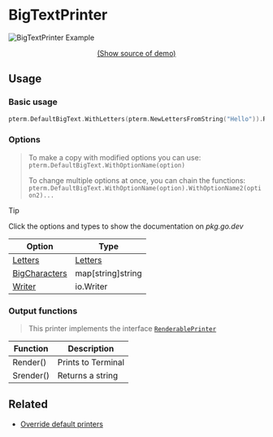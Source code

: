 # BigTextPrinter

<!--
Replace all of the following strings with the current printer.
        bigtext BigText BigTextPrinter DefaultBigText
-->

![BigTextPrinter Example](https://raw.githubusercontent.com/x0f5c3/pterm/master/_examples/bigtext/animation.svg)

<p align="center"><a href="https://github.com/x0f5c3/pterm/blob/master/_examples/bigtext/main.go" target="_blank">(Show source of demo)</a></p>

## Usage

### Basic usage

```go
pterm.DefaultBigText.WithLetters(pterm.NewLettersFromString("Hello")).Render()
```

### Options

> To make a copy with modified options you can use:
> `pterm.DefaultBigText.WithOptionName(option)`
>
> To change multiple options at once, you can chain the functions:
> `pterm.DefaultBigText.WithOptionName(option).WithOptionName2(option2)...`

> [!TIP]
> Click the options and types to show the documentation on _pkg.go.dev_

| Option                                                                                      | Type                                                         |
| ------------------------------------------------------------------------------------------- | ------------------------------------------------------------ |
| [Letters](https://pkg.go.dev/github.com/x0f5c3/pterm#BigTextPrinter.WithLetters)             | [Letters](https://pkg.go.dev/github.com/x0f5c3/pterm#Letters) |
| [BigCharacters](https://pkg.go.dev/github.com/x0f5c3/pterm#BigTextPrinter.WithBigCharacters) | map[string]string                                            |
| [Writer](https://pkg.go.dev/github.com/x0f5c3/pterm#BigTextPrinter.WithWriter)               | io.Writer                                                    |

### Output functions

<!-- Remove comment of the correct interface -->

<!--
> This printer implements the interface [`TextPrinter`](https://github.com/x0f5c3/pterm/blob/master/interface_text_printer.go)

|Function|Description|
|------|---------|
|Sprint(a ...interface{})|Returns a string|
|Sprintln(a ...interface{})|Returns a string with a new line at the end|
|Sprintf(format string, a ...interface{})|Returns a string, formatted according to a format specifier|
|Print(a ...interface{})|Prints to the terminal|
|Println(a ...interface{})|Prints to the terminal with a new line at the end|
|Printf(format string, a ...interface{})|Prints to the terminal, formatted according to a format specifier|
-->

> This printer implements the interface [`RenderablePrinter`](https://github.com/x0f5c3/pterm/blob/master/interface_renderable_printer.go)

| Function  | Description        |
| --------- | ------------------ |
| Render()  | Prints to Terminal |
| Srender() | Returns a string   |

<!--
> This printer implements the interface [`LivePrinter`](https://github.com/x0f5c3/pterm/blob/master/interface_live_printer.go)

|Function|Description|
|------|---------|
|Start()|Returns itself and possible errors|
|Stop()|Returns itself and possible errors|
|GenericStart()|Returns the started LivePrinter and possible errors|
|GenericStop()|Returns the stopped LivePrinter and possible errors|

> [!NOTE]
> The generic start and stop methods are only used to implement the printer into the interface.
> Use the normal `Start()` and `Stop()` methods if possible.
-->

## Related

- [Override default printers](docs/customizing/override-default-printer.md)
